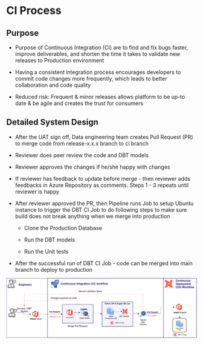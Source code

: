 # CI Process

## Purpose

- Purpose of Continuous Integration (CI) are to find and fix bugs faster, improve deliverables, and shorten the time it takes to validate new releases to Production environment

- Having a consistent integration process encourages developers to commit code changes more frequently, which leads to better collaboration and code quality

- Reduced risk: Frequent & minor releases allows platform to be up-to date & be agile and creates the trust for consumers

## Detailed System Design

- After the UAT sign off, Data engineering team creates Pull Request (PR) to merge code from release-x.x.x branch to ci branch

- Reviewer does peer review the code and DBT models

- Reviewer approves the changes if he/she happy with changes

- If reviewer has feedback to update before merge - then reviewer adds feedbacks in Azure Repository as comments. Steps 1 - 3 repeats until reviewer is happy

- After reviewer approved the PR, then Pipeline runs Job to setup Ubuntu instance to trigger the DBT CI Job to do following steps to make sure build does not break anything when we merge into production

    - Clone the Production Database

    - Run the DBT models

    - Run the Unit tests

- After the successful run of DBT CI Job - code can be merged into main branch to deploy to production


<p align="center">
  <img src="../images/CICD.png">
</p>